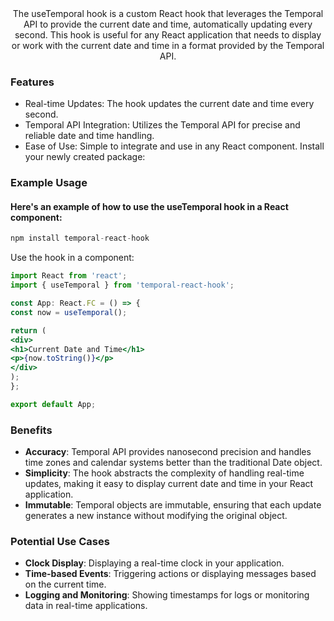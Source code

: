 <div align="center">
    The useTemporal hook is a custom React hook that leverages the Temporal API to provide the current date and time, automatically updating every second. This hook is useful for any React application that needs to display or work with the current date and time in a format provided by the Temporal API. 
</div>

### Features
- Real-time Updates: The hook updates the current date and time every second.
- Temporal API Integration: Utilizes the Temporal API for precise and reliable date and time handling.
- Ease of Use: Simple to integrate and use in any React component.
Install your newly created package:

### Example Usage
#### Here's an example of how to use the useTemporal hook in a React component:


```jsx
npm install temporal-react-hook
```

Use the hook in a component:
```jsx
import React from 'react';
import { useTemporal } from 'temporal-react-hook';

const App: React.FC = () => {
const now = useTemporal();

return (
<div>
<h1>Current Date and Time</h1>
<p>{now.toString()}</p>
</div>
);
};

export default App;
```
### Benefits

- __Accuracy__: Temporal API provides nanosecond precision and handles time zones and calendar systems better than the traditional Date object.
- __Simplicity__: The hook abstracts the complexity of handling real-time updates, making it easy to display current date and time in your React application.
- __Immutable__: Temporal objects are immutable, ensuring that each update generates a new instance without modifying the original object.

### Potential Use Cases
- __Clock Display__: Displaying a real-time clock in your application.
- __Time-based Events__: Triggering actions or displaying messages based on the current time.
- __Logging and Monitoring__: Showing timestamps for logs or monitoring data in real-time applications.
